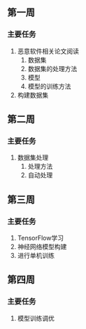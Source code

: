 ## 第一周

### 主要任务

1. 恶意软件相关论文阅读
   1. 数据集
   2. 数据集的处理方法
   3. 模型
   4. 模型的训练方法
2. 构建数据集

## 第二周

### 主要任务

1. 数据集处理
   1. 处理方法
   2. 自动处理

## 第三周

### 主要任务

1. TensorFlow学习
2. 神经网络模型构建
3. 进行单机训练

## 第四周

### 主要任务

1. 模型训练调优
